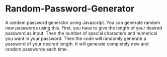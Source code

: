 # Random-Password-Generator

A random password generator using Javascript. You can generate random new passwords using this. First, you have to give the length of your desired password as input. Then the number of special characters and numerical you want in your password. Then the code will randomly generate a password of your desired length. It will generate completely new and random passwords each time. 
